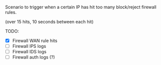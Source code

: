 Scenario to trigger when a certain IP has hit too many block/reject firewall rules.

(over 15 hits, 10 seconds between each hit)

TODO:
- [x] Firewall WAN rule hits
- [ ] Firewall IPS logs
- [ ] Firewall IDS logs
- [ ] Firewall auth logs (?)